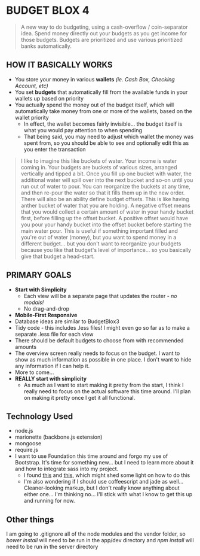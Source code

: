 BUDGET BLOX 4
==============

> A new way to do budgeting, using a cash-overflow / coin-separator idea. Spend money directly out your budgets as you get income for those budgets. Budgets are prioritized and use various prioritized banks automatically.

## HOW IT BASICALLY WORKS
* You store your money in various **wallets** _(ie. Cash Box, Checking Account, etc)_
* You set **budgets** that automatically fill from the available funds in your wallets up based on priority
* You actually spend the money out of the budget itself, which will automatically take money from one or more of the wallets, based on the wallet priority
	* In effect, the wallet becomes fairly invisible... the budget itself is what you would pay attention to when spending
	* That being said, you may need to adjust which wallet the money was spent from, so you should be able to see and optionally edit this as you enter the transaction

> I like to imagine this like buckets of water. Your income is water coming in. Your budgets are buckets of various sizes, arranged vertically and tipped a bit. Once you fill up one bucket with water, the additional water will spill over into the next bucket and so-on until you run out of water to pour. You can reorganize the buckets at any time, and then re-pour the water so that it fills them up in the new order. There will also be an ability define budget offsets. This is like having anther bucket of water that you are holding. A negative offset means that you would collect a certain amount of water in your handy bucket first, before filling up the offset bucket. A positive offset would have you pour your handy bucket into the offset bucket before starting the main water pour. This is useful if something important filled and you're out of water (money), but you want to spend money in a different budget... but you don't want to reorganize your budgets because you like that budget's level of importance... so you basically give that budget a head-start.

## PRIMARY GOALS
* **Start with Simplicity**
	* Each view will be a separate page that updates the router - _no modals!_
	* No drag-and-drop
* **Mobile-First Responsive**
* Database ideas are similar to BudgetBlox3
* Tidy code - this includes .less files! I might even go so far as to make a separate .less file for each view
* There should be default budgets to choose from with recommended amounts
* The overview screen really needs to focus on the budget. I want to show as much information as possible in one place. I don't want to hide any information if I can help it.
* More to come...
* **REALLY start with simplicity**
	* As much as I want to start making it pretty from the start, I think I really need to focus on the actual software this time around. I'll plan on making it pretty once I get it all functional.

## Technology Used
* node.js
* marionette (backbone.js extension)
* mongoose
* require.js
* I want to use Foundation this time around and forgo my use of Bootstrap. It's time for something new... but I need to learn more about it and how to integrate sass into my project.
	* I found [this](https://coderwall.com/p/mhy10q) and [this](https://github.com/anotheruiguy/node-sass-boilerplate), which might shed some light on how to do this
	* I'm also wondering if I should use coffeescript and jade as well... Cleaner-looking markup, but I don't really know anything about either one... I'm thinking no... I'll stick with what I know to get this up and running for now.

## Other things
I am going to .gitignore all of the node modules and the vendor folder, so _bower install_ will need to be run in the app/dev directory and _npm install_ will need to be run in the server directory